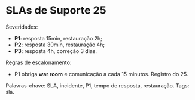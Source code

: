 # SLAs de Suporte 25

Severidades:
- **P1**: resposta 15min, restauração 2h;
- **P2**: resposta 30min, restauração 4h;
- **P3**: resposta 4h, correção 3 dias.

Regras de escalonamento:
- P1 obriga **war room** e comunicação a cada 15 minutos.
Registro do 25.

Palavras-chave: SLA, incidente, P1, tempo de resposta, restauração.
Tags: sla.
